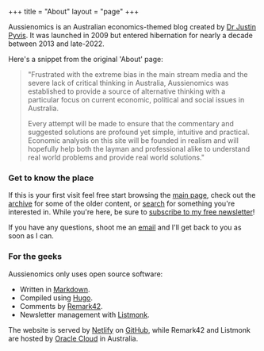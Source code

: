+++
title = "About"
layout = "page"
+++

Aussienomics is an Australian economics-themed blog created by [Dr Justin Pyvis](/author/justin-pyvis). It was launched in 2009 but entered hibernation for nearly a decade between 2013 and late-2022.

Here's a snippet from the original 'About' page:

> "Frustrated with the extreme bias in the main stream media and the severe lack of critical thinking in Australia, Aussienomics was established to provide a source of alternative thinking with a particular focus on current economic, political and social issues in Australia.
> 
> Every attempt will be made to ensure that the commentary and suggested solutions are profound yet simple, intuitive and practical. Economic analysis on this site will be founded in realism and will hopefully help both the layman and professional alike to understand real world problems and provide real world solutions."

### Get to know the place
If this is your first visit feel free start browsing the [main page](/), check out the [archive](/archive) for some of the older content, or [search](/search) for something you're interested in. While you're here, be sure to [subscribe to my free newsletter](/subscribe)!

If you have any questions, shoot me an [email](mailto:justin@aussienomics.com) and I'll get back to you as soon as I can.

### For the geeks
Aussienomics only uses open source software:

- Written in [Markdown](https://en.wikipedia.org/wiki/Markdown).
- Compiled using [Hugo](https://gohugo.io/).
- Comments by [Remark42](https://github.com/umputun/remark42).
- Newsletter management with [Listmonk](https://listmonk.app/).

The website is served by [Netlify](https://www.netlify.com/) on [GitHub](https://github.com/Justinomics/Aussienomics), while Remark42 and Listmonk are hosted by [Oracle Cloud](https://cloud.oracle.com/) in Australia. 